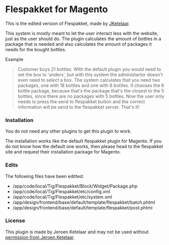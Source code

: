 # Flespakket for Magento

This is the edited version of Flespakket, made by [JKetelaar](http://www.jketelaar.nl/ "Website").

This system is mostly meant to let the user interact less with the website, just as the user should do. The plugin calculates the amount of bottles in a package that is needed and also calculates the amount of packages it needs for the bought bottles.

Example
> Customer buys 21 bottles. With the default plugin you would need to set the box to 'anders', but with this system the administartor doesn't even need to select a box. The system calculates that you need two packages, one with 18 bottles and one with 6 bottles. It chooses the 6 bottle package, because that's the package that's the closest to the 5 bottles, since there are no packages with 5 bottles. Now the user only needs to press the send to flespakket button and the correct information will be send to the flespakket server. That's it!

### Installation

You do not need any other plugins to get this plugin to work.

The installation works like the default flespakket plugin for Magento.
If you do not know how the default one works, then please head to the flespakket site and request their installation package for Magento.

### Edits

The following files have been editted:

* /app/code/local/Tig/Flespakket/Block/Widget/Package.php
* /app/code/local/Tig/Flespakket/etc/config.xml
* /app/code/local/Tig/Flespakket/etc/system.xml
* /app/design/frontend/base/default/template/flespakket/batch.phtml
* /app/design/frontend/base/default/template/flespakket/post.phtml

### License
This plugin is made by Jeroen Ketelaar and may not be used without [permission from Jeroen Ketelaar](mailto:jeroen@ketelaar.me).
